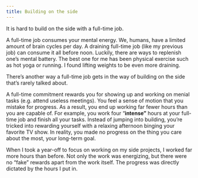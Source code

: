 ```yaml
---
title: Building on the side
---
```


It is hard to build on the side with a full-time job.

A full-time job consumes your mental energy. We, humans, have a limited amount of brain cycles per day. A draining full-time job (like my previous job) can consume it all before noon. Luckily, there are ways to replenish one’s mental battery. The best one for me has been physical exercise such as hot yoga or running. I found lifting weights to be even more draining. 

There’s another way a full-time job gets in the way of building on the side that’s rarely talked about. 

A full-time commitment rewards you for showing up and working on menial tasks (e.g. attend useless meetings). You feel a sense of motion that you mistake for progress. As a result, you end up working far fewer hours than you are capable of. For example, you work four “**intense”** hours at your full-time job and finish all your tasks. Instead of jumping into building, you’re tricked into rewarding yourself with a relaxing afternoon binging your favorite TV show. In reality, you made no progress on the thing you care about the most, your long-term goal. 

When I took a year-off to focus on working on my side projects, I worked far more hours than before. Not only the work was energizing, but there were no “fake” rewards apart from the work itself. The progress was directly dictated by the hours I put in.